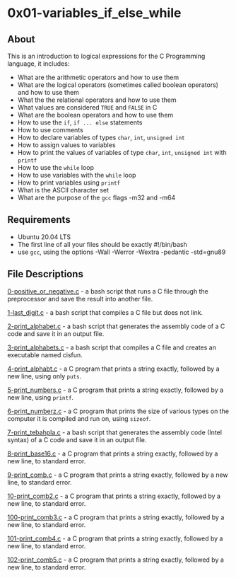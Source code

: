 # 0x01-variables_if_else_while
## About
This is an introduction to logical expressions for the C Programming language, it includes:
- What are the arithmetic operators and how to use them
- What are the logical operators (sometimes called boolean operators) and how to use them
- What the the relational operators and how to use them
- What values are considered `TRUE` and `FALSE` in C
- What are the boolean operators and how to use them
- How to use the `if`, `if ... else` statements
- How to use comments
- How to declare variables of types `char`, `int`, `unsigned int`
- How to assign values to variables
- How to print the values of variables of type `char`, `int`, `unsigned int` with `printf`
- How to use the `while` loop
- How to use variables with the `while` loop
- How to print variables using `printf`
- What is the ASCII character set
- What are the purpose of the `gcc` flags -m32 and -m64

## Requirements
- Ubuntu 20.04 LTS
- The first line of all your files should be exactly #!/bin/bash
- use `gcc`, using the options -Wall -Werror -Wextra -pedantic -std=gnu89

## File Descriptions
[0-positive_or_negative.c](https://github.com/szbrooks2017/holbertonschool-low_level_programming/blob/main/0x01-variables_if_else_while/0-positive_or_negative.c) -  a bash script that runs a C file through the preprocessor and save the result into another file.

[1-last_digit.c](https://github.com/szbrooks2017/holbertonschool-low_level_programming/blob/main/0x01-variables_if_else_while/1-last_digit.c) - a bash script that compiles a C file but does not link.

[2-print_alphabet.c](https://github.com/szbrooks2017/holbertonschool-low_level_programming/blob/main/0x01-variables_if_else_while/2-print_alphabet.c) -  a bash script that generates the assembly code of a C code and save it in an output file.

[3-print_alphabets.c](https://github.com/szbrooks2017/holbertonschool-low_level_programming/blob/main/0x01-variables_if_else_while/3-print_alphabets.c) - a bash script that compiles a C file and creates an executable named cisfun.

[4-print_alphabt.c](https://github.com/szbrooks2017/holbertonschool-low_level_programming/blob/main/0x01-variables_if_else_while/4-print_alphabt.c) - a C program that prints a string exactly, followed by a new line, using only `puts`.

[5-print_numbers.c](https://github.com/szbrooks2017/holbertonschool-low_level_programming/blob/main/0x01-variables_if_else_while/5-print_numbers.c) - a C program that prints a string exactly, followed by a new line, using `printf`.

[6-print_numberz.c](https://github.com/szbrooks2017/holbertonschool-low_level_programming/blob/main/0x01-variables_if_else_while/6-print_numberz.c) - a C program that prints the size of various types on the computer it is compiled and run on, using  `sizeof`.

[7-print_tebahpla.c](https://github.com/szbrooks2017/holbertonschool-low_level_programming/blob/main/0x01-variables_if_else_while/7-print_tebahpla.c) -  a bash script that generates the assembly code (Intel syntax) of a C code and save it in an output file.

[8-print_base16.c](https://github.com/szbrooks2017/holbertonschool-low_level_programming/blob/main/0x01-variables_if_else_while/8-print_base16.c) -  a C program that prints a string exactly, followed by a new line, to standard error.

[9-print_comb.c](https://github.com/szbrooks2017/holbertonschool-low_level_programming/blob/main/0x01-variables_if_else_while/9-print_comb.c) -  a C program that prints a string exactly, followed by a new line, to standard error.

[10-print_comb2.c](https://github.com/szbrooks2017/holbertonschool-low_level_programming/blob/main/0x01-variables_if_else_while/10-print_comb2.c) -  a C program that prints a string exactly, followed by a new line, to standard error.

[100-print_comb3.c](https://github.com/szbrooks2017/holbertonschool-low_level_programming/blob/main/0x01-variables_if_else_while/100-print_comb3.c) -  a C program that prints a string exactly, followed by a new line, to standard error.

[101-print_comb4.c](https://github.com/szbrooks2017/holbertonschool-low_level_programming/blob/main/0x01-variables_if_else_while/101-print_comb4.c) -  a C program that prints a string exactly, followed by a new line, to standard error.

[102-print_comb5.c](https://github.com/szbrooks2017/holbertonschool-low_level_programming/blob/main/0x01-variables_if_else_while/102-print_comb5.c) -  a C program that prints a string exactly, followed by a new line, to standard error.
